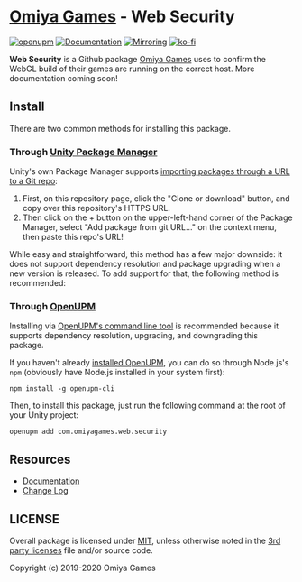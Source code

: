 # [Omiya Games](https://www.omiyagames.com/) - Web Security

[![openupm](https://img.shields.io/npm/v/com.omiyagames.web.security?label=openupm&registry_uri=https://package.openupm.com)](https://openupm.com/packages/com.omiyagames.web.security/) [![Documentation](https://github.com/OmiyaGames/omiya-games-web-security/workflows/Host%20DocFX%20Documentation/badge.svg)](https://omiyagames.github.io/omiya-games-web-security/) [![Mirroring](https://github.com/OmiyaGames/omiya-games-web-security/workflows/Mirroring/badge.svg)](https://bitbucket.org/OmiyaGames/omiya-games-web-security) [![ko-fi](https://www.ko-fi.com/img/githubbutton_sm.svg)](https://ko-fi.com/I3I51KS8F)

**Web Security** is a Github package [Omiya Games](https://www.omiyagames.com/) uses to confirm the WebGL build of their games are running on the correct host.  More documentation coming soon!

## Install

There are two common methods for installing this package.

### Through [Unity Package Manager](https://docs.unity3d.com/Manual/upm-ui-giturl.html)

Unity's own Package Manager supports [importing packages through a URL to a Git repo](https://docs.unity3d.com/Manual/upm-ui-giturl.html):

1. First, on this repository page, click the "Clone or download" button, and copy over this repository's HTTPS URL.  
2. Then click on the + button on the upper-left-hand corner of the Package Manager, select "Add package from git URL..." on the context menu, then paste this repo's URL!

While easy and straightforward, this method has a few major downside: it does not support dependency resolution and package upgrading when a new version is released.  To add support for that, the following method is recommended:

### Through [OpenUPM](https://openupm.com/)

Installing via [OpenUPM's command line tool](https://openupm.com/) is recommended because it supports dependency resolution, upgrading, and downgrading this package.

If you haven't already [installed OpenUPM](https://openupm.com/docs/getting-started.html#installing-openupm-cli), you can do so through Node.js's `npm` (obviously have Node.js installed in your system first):
```
npm install -g openupm-cli
```
Then, to install this package, just run the following command at the root of your Unity project:
```
openupm add com.omiyagames.web.security
```

## Resources

- [Documentation](https://omiyagames.github.io/omiya-games-web-security/)
- [Change Log](https://omiyagames.github.io/omiya-games-web-security/manual/changelog.md)

## LICENSE

Overall package is licensed under [MIT](https://github.com/OmiyaGames/omiya-games-web-security/blob/master/LICENSE.md), unless otherwise noted in the [3rd party licenses](https://github.com/OmiyaGames/omiya-games-web-security/blob/master/THIRD%20PARTY%20NOTICES.md) file and/or source code.

Copyright (c) 2019-2020 Omiya Games
